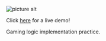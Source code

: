 ![picture alt](https://i.ibb.co/Vwb2F7V/coollogo-com-27411525.png)

Click [here](http://guess-the-number.surge.sh/) for a live demo!

Gaming logic implementation practice.
